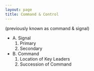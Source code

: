 ```yaml
---
layout: page
title: Command & Control
---
```


(previously known as command & signal)

<ul>
<li>A. Signal
<ol>
<li>Primary</li>
<li>Secondary</li>
</ol>
</li>
<li>B. Command
<ol>
<li>Location of Key Leaders</li>
<li>Succession of Command</li>
</ol>
</li>
</ul>
